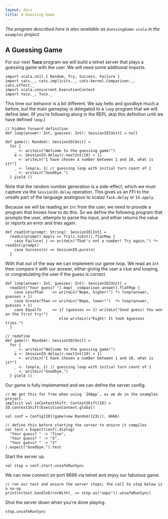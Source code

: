 ```yaml
---
layout: docs
title: A Guessing Game
---
```


*The program described here is also available as `GuessingGame.scala` in the `examples` project.*

## A Guessing Game

For our next **Tuco** program we will build a telnet server that plays a guessing game with the user. We will need some additional imports.

```tut:silent
import scala.util.{ Random, Try, Success, Failure }
import cats._, cats.implicits._, cats.kernel.Comparison._, cats.effect._
import scala.concurrent.ExecutionContext
import tuco._, Tuco._
```

This time our behavior is a bit different. We say hello and goodbye much a before, but the main gameplay is delegated to a `loop` program that we will define later. (If you're following along in the REPL skip this definition until we have defined `loop`.)

```tut:invisible
// hidden forward definition
def loop(answer: Int, guesses: Int): SessionIO[Unit] = null
```

```tut:silent
def game(r: Random): SessionIO[Unit] =
  for {
    _ <- writeLn("Welcome to the guessing game!")
    a <- SessionIO.delay(r.nextInt(10) + 1)
    _ <- writeLn("I have chosen a number between 1 and 10, what is it?")
    _ <- loop(a, 1) // guessing loop with initial turn count of 1
    _ <- writeLn("Goodbye.")
  } yield ()
```

Note that the random number generation is a side-effect, which we must capture via the `SessionIO.delay` operation. This gives us an FFI to the unsafe part of the language analogous to scalaz `Task.delay` or `IO.apply`.

Because we will be reading an `Int` from the user, we need to provide a program that knows how to do this. So we define the following program that prompts the user, attempts to parse the input, and either returns the value or reports an error and tries again.

```tut:silent
def readInt(prompt: String): SessionIO[Int] =
  readLn(prompt).map(s => Try(s.toInt)).flatMap {
    case Failure(_) => writeLn("That's not a number! Try again.") *> readInt(prompt)
    case Success(n) => SessionIO.pure(n)
  }
```

With that out of the way we can implement our game loop. We read an `Int` then compare it with our answer, either giving the user a clue and looping, or congratulating the user if the guess is correct.

```tut:silent
def loop(answer: Int, guesses: Int): SessionIO[Unit] =
  readInt("Your guess? ").map(_ comparison answer).flatMap {
    case LessThan    => writeLn("Nope, higher!") *> loop(answer, guesses + 1)
    case GreaterThan => writeLn("Nope, lower!")  *> loop(answer, guesses + 1)
    case EqualTo     => if (guesses == 1) writeLn("Good guess! You won on the first try!")
                        else writeLn(s"Right! It took $guesses tries.")
  }
```

```tut:invisible
// redefine
def game(r: Random): SessionIO[Unit] =
  for {
    _ <- writeLn("Welcome to the guessing game!")
    a <- SessionIO.delay(r.nextInt(10) + 1)
    _ <- writeLn("I have chosen a number between 1 and 10, what is it?")
    _ <- loop(a, 1) // guessing loop with initial turn count of 1
    _ <- writeLn("Goodbye.")
  } yield ()
```

Our game is fully implemented and we can define the server config.

```tut:silent
// We get this for free when using `IOApp`, as we do in the examples project.
implicit val ioContextShift: ContextShift[IO] = IO.contextShift(ExecutionContext.global)

val conf = Config[IO](game(new Random(123L)), 6666)
```

```tut:invisible
// define this before starting the server to ensure it compiles
val test = Expect(conf).dialog(
  "Your guess? " -> "five",
  "Your guess? " -> "5",
  "Your guess? " -> "3"
).expect("Goodbye.").test

```

Start the server up.

```tut
val stop = conf.start.unsafeRunSync
```

We can now connect on port 6666 via telnet and enjoy our fabulous game.

```tut:evaluated
// run our test and ensure the server stops; the call to stop below is a no-op
println(test.handleErrorWith(_ => stop.as("oops")).unsafeRunSync)
```

Shut the server down when you're done playing.

```tut
stop.unsafeRunSync
```
